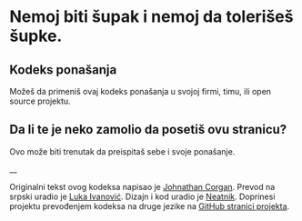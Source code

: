 # Nemoj biti šupak i nemoj da tolerišeš šupke.

## Kodeks ponašanja

Možeš da primeniš ovaj kodeks ponašanja u svojoj firmi, timu, ili open source projektu.

## Da li te je neko zamolio da posetiš ovu stranicu?

Ovo može biti trenutak da preispitaš sebe i svoje ponašanje.

__

Originalni tekst ovog kodeksa napisao je [Johnathan Corgan](https://keybase.io/jcorgan). Prevod na srpski uradio je [Luka Ivanović](https://luka.ljudi.org). Dizajn i kod uradio je [Neatnik](https://neatnik.net/). Doprinesi projektu prevođenjem kodeksa na druge jezike na [GitHub stranici projekta](https://github.com/neatnik/asshole.fyi).
